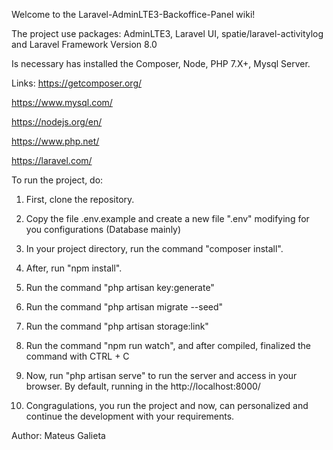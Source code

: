 Welcome to the Laravel-AdminLTE3-Backoffice-Panel wiki!

The project use packages: AdminLTE3, Laravel UI, spatie/laravel-activitylog and Laravel Framework Version 8.0

Is necessary has installed the Composer, Node, PHP 7.X+, Mysql Server.

Links: https://getcomposer.org/

https://www.mysql.com/

https://nodejs.org/en/

https://www.php.net/

https://laravel.com/

To run the project, do:

1) First, clone the repository.

2) Copy the file .env.example and create a new file ".env" modifying for you configurations (Database mainly)

3) In your project directory, run the command "composer install".

4) After, run "npm install".

5) Run the command "php artisan key:generate"

6) Run the command "php artisan migrate --seed"

7) Run the command "php artisan storage:link"

8) Run the command "npm run watch", and after compiled, finalized the command with CTRL + C

9) Now, run "php artisan serve" to run the server and access in your browser. By default, running in the http://localhost:8000/

10) Congragulations, you run the project and now, can personalized and continue the development with your requirements.

Author: Mateus Galieta
